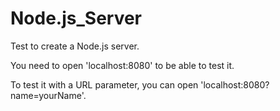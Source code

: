 # Node.js_Server
Test to create a Node.js server.

You need to open 'localhost:8080' to be able to test it.

To test it with a URL parameter, you can open 'localhost:8080?name=yourName'.